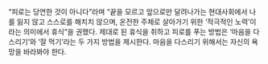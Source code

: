 “피로는 당연한 것이 아니다”라며 
“끝을 모르고 앞으로만 달려나가는 현대사회에서 나를 잃지 않고 스스로를 해치치 않으며, 
온전한 주체로 살아가기 위한 ‘적극적인 노력’이라는 의미에서 휴식”을 권했다. 
제대로 된 휴식을 취하고 피로를 푸는 방법은 ‘마음을 다스리기’와 ‘잘 먹기’라는 두 가지 방법을 제시한다. 
마음을 다스리기 위해서는 자신의 욕망을 바라봐야 한다. 

